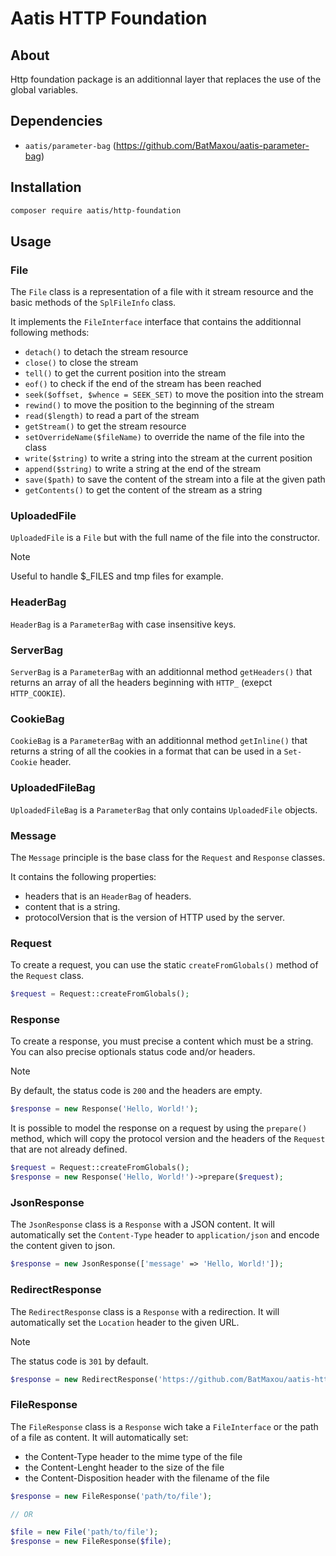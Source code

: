# Aatis HTTP Foundation

## About

Http foundation package is an additionnal layer that replaces the use of the global variables.

## Dependencies

- `aatis/parameter-bag` (https://github.com/BatMaxou/aatis-parameter-bag)

## Installation

```bash
composer require aatis/http-foundation
```

## Usage

### File

The `File` class is a representation of a file with it stream resource and the basic methods of the `SplFileInfo` class.

It implements the `FileInterface` interface that contains the additionnal following methods:

- `detach()` to detach the stream resource
- `close()` to close the stream
- `tell()` to get the current position into the stream
- `eof()` to check if the end of the stream has been reached
- `seek($offset, $whence = SEEK_SET)` to move the position into the stream
- `rewind()` to move the position to the beginning of the stream
- `read($length)` to read a part of the stream
- `getStream()` to get the stream resource
- `setOverrideName($fileName)` to override the name of the file into the class
- `write($string)` to write a string into the stream at the current position
- `append($string)` to write a string at the end of the stream
- `save($path)` to save the content of the stream into a file at the given path
- `getContents()` to get the content of the stream as a string

### UploadedFile

`UploadedFile` is a `File` but with the full name of the file into the constructor.

> [!NOTE]
> Useful to handle $\_FILES and tmp files for example.

### HeaderBag

`HeaderBag` is a `ParameterBag` with case insensitive keys.

### ServerBag

`ServerBag` is a `ParameterBag` with an additionnal method `getHeaders()` that returns an array of all the headers beginning with `HTTP_` (exepct `HTTP_COOKIE`).

### CookieBag

`CookieBag` is a `ParameterBag` with an additionnal method `getInline()` that returns a string of all the cookies in a format that can be used in a `Set-Cookie` header.

### UploadedFileBag

`UploadedFileBag` is a `ParameterBag` that only contains `UploadedFile` objects.

### Message

The `Message` principle is the base class for the `Request` and `Response` classes.

It contains the following properties:

- headers that is an `HeaderBag` of headers.
- content that is a string.
- protocolVersion that is the version of HTTP used by the server.

### Request

To create a request, you can use the static `createFromGlobals()` method of the `Request` class.

```php
$request = Request::createFromGlobals();
```

### Response

To create a response, you must precise a content which must be a string.
You can also precise optionals status code and/or headers.

> [!NOTE]
> By default, the status code is `200` and the headers are empty.

```php
$response = new Response('Hello, World!');
```

It is possible to model the response on a request by using the `prepare()` method, which will copy the protocol version and the headers of the `Request` that are not already defined.

```php
$request = Request::createFromGlobals();
$response = new Response('Hello, World!')->prepare($request);
```

### JsonResponse

The `JsonResponse` class is a `Response` with a JSON content.
It will automatically set the `Content-Type` header to `application/json` and encode the content given to json.

```php
$response = new JsonResponse(['message' => 'Hello, World!']);
```

### RedirectResponse

The `RedirectResponse` class is a `Response` with a redirection.
It will automatically set the `Location` header to the given URL.

> [!NOTE]
> The status code is `301` by default.

```php
$response = new RedirectResponse('https://github.com/BatMaxou/aatis-http-foundation');
```

### FileResponse

The `FileResponse` class is a `Response` wich take a `FileInterface` or the path of a file as content. It will automatically set:

- the Content-Type header to the mime type of the file
- the Content-Lenght header to the size of the file
- the Content-Disposition header with the filename of the file

```php
$response = new FileResponse('path/to/file');

// OR

$file = new File('path/to/file');
$response = new FileResponse($file);
```

